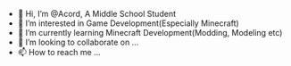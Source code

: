 - 👋 Hi, I’m @Acord, A Middle School Student
- 👀 I’m interested in Game Development(Especially Minecraft)
- 🌱 I’m currently learning Minecraft Development(Modding, Modeling etc)
- 💞️ I’m looking to collaborate on ...
- 📫 How to reach me ...

<!---
Acord/Acord is a ✨ special ✨ repository because its `README.md` (this file) appears on your GitHub profile.
You can click the Preview link to take a look at your changes.
--->

